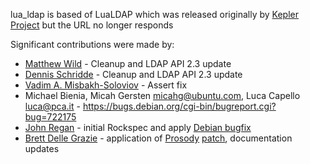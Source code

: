 lua_ldap is based of LuaLDAP which was released originally by [Kepler Project](http://www.keplerproject.org/lualdap/) but the URL no longer responds

Significant contributions were made by:

* [Matthew Wild](https://github.com/mwild1) - Cleanup and LDAP API 2.3 update
* [Dennis Schridde](https://github.com/devurandom) - Cleanup and LDAP API 2.3 update
* [Vadim A. Misbakh-Soloviov](https://github.com/msva) - Assert fix
* Michael Bienia, Micah Gersten <micahg@ubuntu.com>, Luca Capello <luca@pca.it> - https://bugs.debian.org/cgi-bin/bugreport.cgi?bug=722175
* [John Regan](https://github.com/jprjr) - initial Rockspec and apply [Debian bugfix](https://bugs.debian.org/cgi-bin/bugreport.cgi?bug=722175)
* [Brett Delle Grazie](https://github.com/bdellegrazie) - application of [Prosody](http://prosody.im) [patch](http://prosody.im/patches/lualdap.patch), documentation updates
